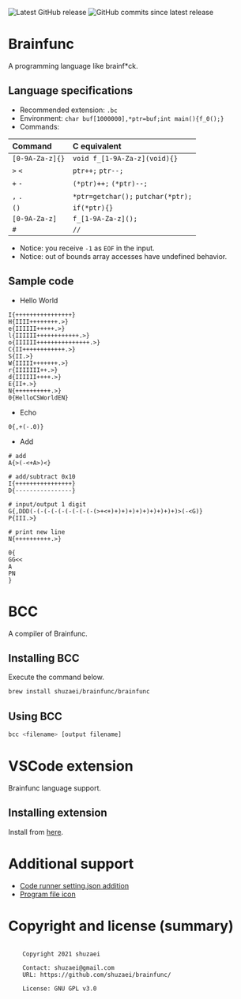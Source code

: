 ![Latest GitHub release](https://img.shields.io/github/release/shuzaei/brainfunc?style=for-the-badge)
![GitHub commits since latest release](https://img.shields.io/github/commits-since/shuzaei/brainfunc/latest?style=for-the-badge)

# Brainfunc
A programming language like brainf\*ck.

## Language specifications

- Recommended extension: `.bc`
- Environment: `char buf[1000000],*ptr=buf;int main(){f_0();}`
- Commands:

| Command         | C equivalent                       |
| :-------------- | :--------------------------------- |
| `[0-9A-Za-z]{}` | `void f_[1-9A-Za-z](void){}`       |
| `>` `<`         | `ptr++;` `ptr--;`                  |
| `+` `-`         | `(*ptr)++;` `(*ptr)--;`            |
| `,` `.`         | `*ptr=getchar();` `putchar(*ptr);` |
| `()`            | `if(*ptr){}`                       |
| `[0-9A-Za-z]`   | `f_[1-9A-Za-z]();`                 |
| `#`             | `//`                               |

- Notice: you receive `-1` as `EOF` in the input.
- Notice: out of bounds array accesses have undefined behavior.

## Sample code
- Hello World

```brainfuck
I{++++++++++++++++}
H{IIII++++++++.>}
e{IIIIII+++++.>}
l{IIIIII++++++++++++.>}
o{IIIIII+++++++++++++++.>}
C{II++++++++++++.>}
S{II.>}
W{IIIII+++++++.>}
r{IIIIIII++.>}
d{IIIIII++++.>}
E{II+.>}
N{++++++++++.>}
0{HelloCSWorldEN}
```

- Echo

```brainfuck
0{,+(-.0)}
```

- Add

```brainfuck
# add
A{>(-<+A>)<}

# add/subtract 0x10
I{++++++++++++++++}
D{----------------}

# input/output 1 digit
G{,DDD(-(-(-(-(-(-(-(-(-(>+<+)+)+)+)+)+)+)+)+)+)>(-<G)}
P{III.>}

# print new line
N{++++++++++.>}

0{
GG<<
A
PN
}
```

# BCC
A compiler of Brainfunc.

## Installing BCC
Execute the command below.

```sh
brew install shuzaei/brainfunc/brainfunc
```

## Using BCC
```sh
bcc <filename> [output filename]
```

# VSCode extension
Brainfunc language support.

## Installing extension
Install from [here](https://marketplace.visualstudio.com/items?itemName=shuzaei.vscode-brainfunc).

# Additional support
- [Code runner setting.json addition](./utils/code-runner.append.json)
- [Program file icon](./utils/brainfunc.icon.svg)

# Copyright and license (summary)

```LICENSE

    Copyright 2021 shuzaei

    Contact: shuzaei@gmail.com
    URL: https://github.com/shuzaei/brainfunc/
    
    License: GNU GPL v3.0
    
```
